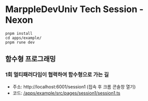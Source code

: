 # MarppleDevUniv Tech Session - Nexon

```
pnpm install
cd apps/example/
pnpm rune dev
```

## 함수형 프로그래밍

### 1회 멀티패러다임이 협력하여 함수형으로 가는 길
- 주소: http://localhost:6001/session1 (접속 후 크롬 콘솔창 열기)
- 코드: [/apps/example/src/pages/session1/session1.ts](https://github.com/marpple/DevUnivTechSessionNexon/blob/main/apps/example/src/pages/session1/session1.ts)
